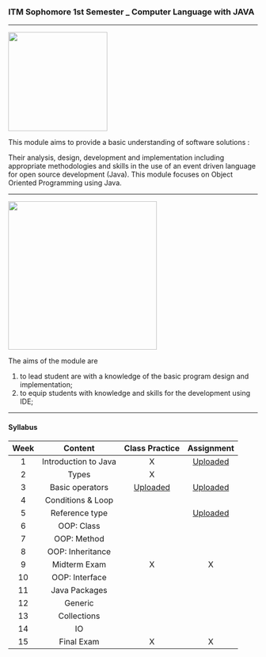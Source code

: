 ### ITM Sophomore 1st Semester _ Computer Language with JAVA


***********************************

<img src="https://www.vectorlogo.zone/logos/java/java-ar21.svg" width="200">


This module aims to provide a basic understanding of software solutions :

Their analysis, design, development and implementation including appropriate methodologies and skills in the use of an event driven language for open source development (Java). This module focuses on Object Oriented Programming using Java. 


***********************************

<img src="https://velog.velcdn.com/images/codemcd/post/9984153d-1f8f-4133-a688-82b91685e004/intellij_idea_logo.png" width="300">


The aims of the module are
1) to lead student are with a knowledge of the basic program design and implementation;
2) to equip students with knowledge and skills for the development using IDE; 


***********************************


#### Syllabus

|Week|Content|Class Practice|Assignment|
|:---:|:---:|:---:|:---:|
| 1 | Introduction to Java | X | [Uploaded](https://github.com/saeyeonn/Computer-Language/tree/main/01%20Hello%20World%20_%20Assignment) |
| 2 |	Types | X ||
| 3 | Basic operators | [Uploaded](https://github.com/saeyeonn/Computer-Language/tree/main/02%20Basic%20Operator%20_%20Class) | [Uploaded](https://github.com/saeyeonn/Computer-Language/tree/main/02%20Basic%20Operator%20_%20Assignment) |
| 4 |	Conditions & Loop |||
| 5 |	Reference type ||[Uploaded](https://github.com/saeyeonn/Java_univ/tree/main/03%20Control%20flow%20and%20Array%20_%20Assignment)|
| 6 |	OOP: Class |||
| 7 |	OOP: Method |||
| 8 |	OOP: Inheritance |||
| 9 | Midterm Exam | X | X |
| 10 | OOP: Interface |||
| 11 | Java Packages |||
| 12 | Generic |||
| 13 | Collections |||
| 14 | IO |||
| 15 | Final Exam | X | X |